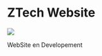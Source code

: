 # ZTech Website

<img src="https://i.postimg.cc/bv2jKTzM/Adobe-Express-20231210-1925360-1.png">

WebSite en Developement

<p align="center">  
  <picture>
    <source media="(prefers-color-scheme: dark)" srcset="https://i.postimg.cc/KzPKjBNn/footer-Dark.png">
    <source media="(prefers-color-scheme: light)" srcset="https://i.postimg.cc/C5wRq5P9/footer-Light.png">
<svg class="squiggly-separator" width="671" height="11" viewBox="0 0 671 11" fill="none" xmlns="http://www.w3.org/2000/svg">
                    </svg>
  </picture>
</p>
